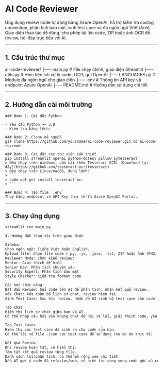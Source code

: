 # AI Code Reviewer

Ứng dụng review code tự động bằng Azure OpenAI, hỗ trợ kiểm tra coding convention, phân tích bảo mật, sinh test case và đa ngôn ngữ (Việt/Anh).  
Giao diện thao tác dễ dùng, cho phép tải lên code, ZIP hoặc ảnh OCR để review, hỏi đáp trực tiếp với AI.

---

## 1. Cấu trúc thư mục
ai-code-reviewer/ 
├── main.py # File chạy chính, giao diện Streamlit 
├── utils.py # Hàm tiện ích xử lý code, OCR, gọi OpenAI 
├── LANGUAGES.py # Module đa ngôn ngữ cho giao diện 
├── .env # Thông tin API key và endpoint Azure OpenAI 
├── README.md # Hướng dẫn sử dụng chi tiết

---

## 2. Hướng dẫn cài môi trường

	### Bước 1: Cài đặt Python

	- Yêu cầu Python >= 3.9
	- Kiểm tra bằng lệnh:

	### Bước 2: Clone mã nguồn
	git clone https://github.com/yourname/ai-code-reviewer.git cd ai-code-reviewer

	### Bước 3: Cài đặt các thư viện cần thiết
	pip install streamlit openai python-dotenv pillow pytesseract
	> Nếu chạy trên Windows, cần cài thêm Tesseract OCR: [Download tại đây](https://github.com/tesseract-ocr/tesseract)  
	> Nếu chạy trên Linux/macOS, dùng lệnh:  
	> ```
	> sudo apt-get install tesseract-ocr
	> ```

	### Bước 4: Tạo file `.env`
	Thay bằng endpoint và API Key thực tế từ Azure OpenAI Portal.

---

## 3. Chạy ứng dụng

```bash
streamlit run main.py

4. Hướng dẫn thao tác trên giao diện

Sidebar
Chọn ngôn ngữ: Tiếng Việt hoặc English.
Upload file: Chọn file code (.py, .js, .java, .ts), ZIP hoặc ảnh (PNG, JPG).
Reviewer Mode: Chọn kiểu review:
Mentor: Giải thích dễ hiểu
Senior Dev: Phân tích chuyên sâu
Security Expert: Phân tích bảo mật
Style Checker: Kiểm tra format code

Các nút chức năng:
Bắt đầu Review: Gửi code lên AI để phân tích, nhận kết quả review.
Xóa Chat: Xóa toàn bộ lịch sử chat, review hiện tại.
Sinh Test Case: Sau khi review, nhấn để AI sinh bộ test case cho code.

Tab Chat
Hiển thị lịch sử chat giữa bạn và AI.
Có thể nhập câu hỏi vào khung chat để hỏi về lỗi, giải thích code, yêu cầu gợi ý fix, hoặc bất kỳ vấn đề nào liên quan đến code vừa review.

Tab Test Cases
Hiển thị các test case đã sinh ra cho code của bạn.
Có thể tải về file .json các test case để sử dụng cho dự án thực tế.

Kết quả Review
Khi review hoàn tất, sẽ hiển thị:
Tóm tắt kết quả review từng file.
Danh sách lỗi/phân tích, có thể mở rộng xem chi tiết.
Nếu AI gợi ý code đã refactor/sửa, sẽ hiển thị song song code gốc và code đề xuất.